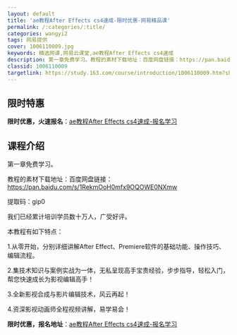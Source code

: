 ```yaml
---
layout: default
title: 'ae教程After Effects cs4速成-限时优惠-网易精品课'
permalink: /:categories/:title/
categories: wangyi2
tags: 网易提供
cover: 1006110009.jpg
keywords: 精选网课,网易云课堂,ae教程After Effects cs4速成
description: 第一章免费学习。教程的素材下载地址：百度网盘链接：https://pan.baidu.com/s/1RekmOoH0mf
classid: 1006110009
targetlink: https://study.163.com/course/introduction/1006110009.htm?share=1&shareId=1025206652&utm_campaign=share&utm_medium=iphoneShare&utm_source=&utm_u=1025206652
---
```


## 限时特惠

**限时优惠，火速报名**：[ae教程After Effects cs4速成-报名学习](https://study.163.com/course/introduction/1006110009.htm?share=1&shareId=1025206652&utm_campaign=share&utm_medium=iphoneShare&utm_source=&utm_u=1025206652)

## 课程介绍

第一章免费学习。

教程的素材下载地址：百度网盘链接：https://pan.baidu.com/s/1RekmOoH0mfx9OQOWE0NXmw 

提取码：gip0

我们已经累计培训学员数十万人，广受好评。

本教程有如下特点：

1.从零开始，分别详细讲解After Effect、Premiere软件的基础功能、操作技巧、编辑流程。

2.集技术知识与案例实战为一体，无私呈现高手宝贵经验，步步指导，轻松入门，帮您快速成长为影视编辑高手！

3.全新影视合成与影片编辑技术，风云再起！

4.资深影视动画师全程视频讲解，易学易会！

**限时优惠，报名地址**：[ae教程After Effects cs4速成-报名学习](https://study.163.com/course/introduction/1006110009.htm?share=1&shareId=1025206652&utm_campaign=share&utm_medium=iphoneShare&utm_source=&utm_u=1025206652)

